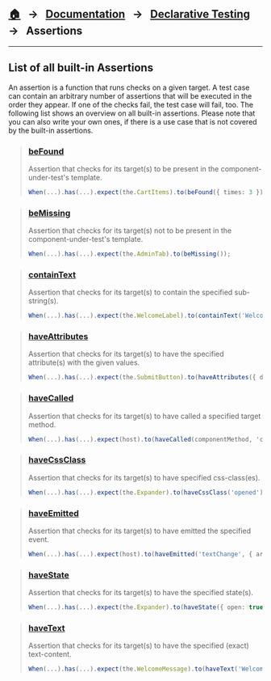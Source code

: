 ## [🏠][home] &nbsp; → &nbsp; **[Documentation][docs]** &nbsp; → &nbsp; [Declarative Testing][declarative] &nbsp; → &nbsp; Assertions

[home]: ../README.md
[docs]: ../DOCUMENTATION.md
[declarative]: ../index.md
[befound]: ./be-found.md
[bemissing]: ./be-missing.md
[containtext]: ./contain-text.md
[haveattributes]: ./have-attributes.md
[havecalled]: ./have-called.md
[havecssclass]: ./have-css-class.md
[haveemitted]: ./have-emitted.md
[havestate]: ./have-state.md
[havetext]: ./have-text.md

---

## List of all built-in Assertions

An assertion is a function that runs checks on a given target. A test case can contain an arbitrary number of assertions that will be executed in the order they appear. If one of the checks fail, the test case will fail, too. The following list shows an overview on all built-in assertions. Please note that you can also write your own ones, if there is a use case that is not covered by the built-in assertions.

> ### [beFound]
>
> Assertion that checks for its target(s) to be present in the component-under-test's template.
>
> ```ts
> When(...).has(...).expect(the.CartItems).to(beFound({ times: 3 }));
> ```

> ### [beMissing]
>
> Assertion that checks for its target(s) not to be present in the component-under-test's template.
>
> ```ts
> When(...).has(...).expect(the.AdminTab).to(beMissing());
> ```

> ### [containText]
>
> Assertion that checks for its target(s) to contain the specified sub-string(s).
>
> ```ts
> When(...).has(...).expect(the.WelcomeLabel).to(containText('Welcome'));
> ```

> ### [haveAttributes]
>
> Assertion that checks for its target(s) to have the specified attribute(s) with the given values.
>
> ```ts
> When(...).has(...).expect(the.SubmitButton).to(haveAttributes({ disabled: true }));
> ```

> ### [haveCalled]
>
> Assertion that checks for its target(s) to have called a specified target method.
>
> ```ts
> When(...).has(...).expect(host).to(haveCalled(componentMethod, 'close'));
> ```

> ### [haveCssClass]
>
> Assertion that checks for its target(s) to have specified css-class(es).
>
> ```ts
> When(...).has(...).expect(the.Expander).to(haveCssClass('opened'));
> ```

> ### [haveEmitted]
>
> Assertion that checks for its target(s) to have emitted the specified event.
>
> ```ts
> When(...).has(...).expect(host).to(haveEmitted('textChange', { arg: 'new text' }));
> ```

> ### [haveState]
>
> Assertion that checks for its target(s) to have the specified state(s).
>
> ```ts
> When(...).has(...).expect(the.Expander).to(haveState({ open: true }));
> ```

> ### [haveText]
>
> Assertion that checks for its target(s) to have the specified (exact) text-content.
>
> ```ts
> When(...).has(...).expect(the.WelcomeMessage).to(haveText('Welcome Ann!'));
> ```
